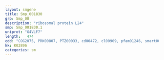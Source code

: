 ```yaml
---
layout: smgene
title: Smp_001830
grp: Smp_00
description: "ribosomal protein L24"
smp: Smp_001830.1
uniprot: "G4VLF7"
length:   474
cdd: "COG2075, PRK00807, PTZ00033, cd00472, cl00909, pfam01246, smart00746"
kk: K02896
categories: sm
---
```

